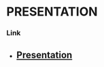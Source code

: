 # PRESENTATION

### Link
* ## [Presentation](https://docs.google.com/presentation/d/1BrWoh1zyWMXDM6RGG9-sKlvcA6_Gqgp7ulG2Ejkwv_o/edit?usp=sharing)<br>
